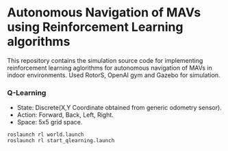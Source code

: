 # Autonomous Navigation of MAVs using Reinforcement Learning algorithms

This repository contains the simulation source code for implementing reinforcement learning aglorithms for autonomous navigation of MAVs in indoor environments. Used RotorS, OpenAI gym and Gazebo for simulation.

### Q-Learning
- State: Discrete(X,Y Coordinate obtained from generic odometry sensor).
- Action: Forward, Back, Left, Right.
- Space: 5x5 grid space.


```
roslaunch rl world.launch
roslaunch rl start_qlearning.launch
```

